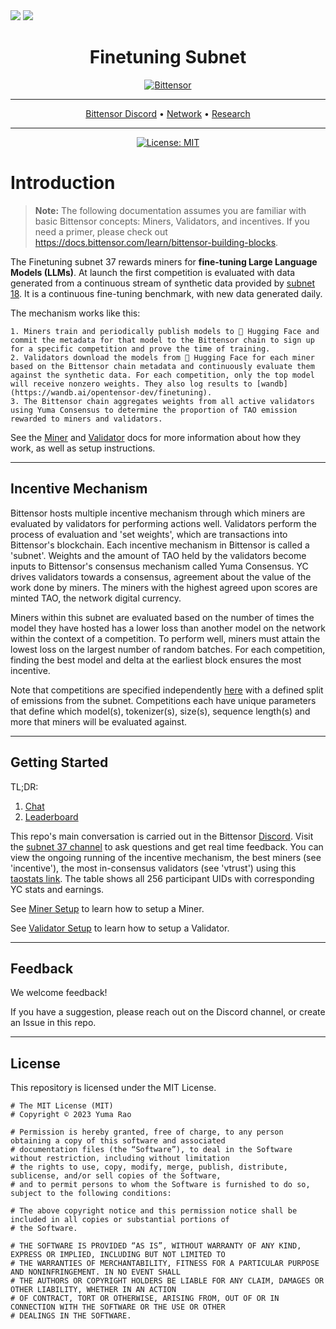 <picture>
    <source srcset="./assets/macrocosmos-white.png"  media="(prefers-color-scheme: dark)">
    <img src="macrocosmos-white.png">
</picture>

<picture>
    <source srcset="./assets/macrocosmos-black.png"  media="(prefers-color-scheme: light)">
    <img src="macrocosmos-black.png">
</picture>

<div align="center">

# **Finetuning Subnet** <!-- omit in toc -->
[![Bittensor](/docs/taologo.png)](https://bittensor.com/)

---

[Bittensor Discord](https://discord.gg/bittensor) • [Network](https://x.taostats.io/subnet/37) • [Research](https://bittensor.com/whitepaper) 

---

[![License: MIT](https://img.shields.io/badge/License-MIT-yellow.svg)](https://opensource.org/licenses/MIT) 

</div>


# Introduction

> **Note:** The following documentation assumes you are familiar with basic Bittensor concepts: Miners, Validators, and incentives. If you need a primer, please check out https://docs.bittensor.com/learn/bittensor-building-blocks.


The Finetuning subnet 37 rewards miners for **fine-tuning Large Language Models (LLMs)**. At launch the first competition is evaluated with data generated from a continuous stream of synthetic data provided by [subnet 18](https://github.com/corcel-api/cortex.t/). It is a continuous fine-tuning benchmark, with new data generated daily.

The mechanism works like this:

    1. Miners train and periodically publish models to 🤗 Hugging Face and commit the metadata for that model to the Bittensor chain to sign up for a specific competition and prove the time of training.
    2. Validators download the models from 🤗 Hugging Face for each miner based on the Bittensor chain metadata and continuously evaluate them against the synthetic data. For each competition, only the top model will receive nonzero weights. They also log results to [wandb](https://wandb.ai/opentensor-dev/finetuning).
    3. The Bittensor chain aggregates weights from all active validators using Yuma Consensus to determine the proportion of TAO emission rewarded to miners and validators.

See the [Miner](docs/miner.md) and [Validator](docs/validator.md) docs for more information about how they work, as well as setup instructions.

---

## Incentive Mechanism

Bittensor hosts multiple incentive mechanism through which miners are evaluated by validators for performing actions well. Validators perform the process of evaluation and 'set weights', which are transactions into Bittensor's blockchain. Each incentive mechanism in Bittensor is called a 'subnet'. Weights and the amount of TAO held by the validators become inputs to Bittensor's consensus mechanism called Yuma Consensus. YC drives validators towards a consensus, agreement about the value of the work done by miners. The miners with the highest agreed upon scores are minted TAO, the network digital currency.

Miners within this subnet are evaluated based on the number of times the model they have hosted has a lower loss than another model on the network within the context of a competition. To perform well, miners must attain the lowest loss on the largest number of random batches. For each competition, finding the best model and delta at the earliest block ensures the most incentive.

Note that competitions are specified independently [here](./constants/__init__.py) with a defined split of emissions from the subnet. Competitions each have unique parameters that define which model(s), tokenizer(s), size(s), sequence length(s) and more that miners will be evaluated against.

---

## Getting Started

TL;DR:
1. [Chat](https://discord.gg/bittensor)
2. [Leaderboard](https://huggingface.co/spaces/macrocosm-os/finetuning-leaderboard)

This repo's main conversation is carried out in the Bittensor [Discord](https://discord.gg/bittensor). Visit the [subnet 37 channel](https://discord.com/channels/799672011265015819/1253448873305964626) to ask questions and get real time feedback. You can view the ongoing running of the incentive mechanism, the best miners (see 'incentive'), the most in-consensus validators (see 'vtrust') using this [taostats link](https://x.taostats.io/subnet/37). The table shows all 256 participant UIDs with corresponding YC stats and earnings. 

See [Miner Setup](docs/miner.md#getting-started) to learn how to setup a Miner.

See [Validator Setup](docs/validator.md#getting-started) to learn how to setup a Validator.

---

## Feedback

We welcome feedback!

If you have a suggestion, please reach out on the Discord channel, or create an Issue in this repo.

---

## License
This repository is licensed under the MIT License.
```text
# The MIT License (MIT)
# Copyright © 2023 Yuma Rao

# Permission is hereby granted, free of charge, to any person obtaining a copy of this software and associated
# documentation files (the “Software”), to deal in the Software without restriction, including without limitation
# the rights to use, copy, modify, merge, publish, distribute, sublicense, and/or sell copies of the Software,
# and to permit persons to whom the Software is furnished to do so, subject to the following conditions:

# The above copyright notice and this permission notice shall be included in all copies or substantial portions of
# the Software.

# THE SOFTWARE IS PROVIDED “AS IS”, WITHOUT WARRANTY OF ANY KIND, EXPRESS OR IMPLIED, INCLUDING BUT NOT LIMITED TO
# THE WARRANTIES OF MERCHANTABILITY, FITNESS FOR A PARTICULAR PURPOSE AND NONINFRINGEMENT. IN NO EVENT SHALL
# THE AUTHORS OR COPYRIGHT HOLDERS BE LIABLE FOR ANY CLAIM, DAMAGES OR OTHER LIABILITY, WHETHER IN AN ACTION
# OF CONTRACT, TORT OR OTHERWISE, ARISING FROM, OUT OF OR IN CONNECTION WITH THE SOFTWARE OR THE USE OR OTHER
# DEALINGS IN THE SOFTWARE.
```
